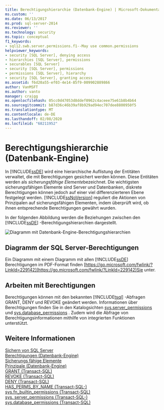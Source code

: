 ```yaml
---
title: Berechtigungshierarchie (Datenbank-Engine) | Microsoft-Dokumentation
ms.custom: ''
ms.date: 06/13/2017
ms.prod: sql-server-2014
ms.reviewer: ''
ms.technology: security
ms.topic: conceptual
f1_keywords:
- sql12.swb.server.permissions.f1--May use common.permissions
helpviewer_keywords:
- security [SQL Server], denying access
- hierarchies [SQL Server], permissions
- securables [SQL Server]
- security [SQL Server], permissions
- permissions [SQL Server], hierarchy
- security [SQL Server], granting access
ms.assetid: f6d20a55-ef03-4e14-85f9-009902889866
author: VanMSFT
ms.author: vanto
manager: craigg
ms.openlocfilehash: 05cc0d47053d8ddef0962c4aceee75e61b8b4b64
ms.sourcegitcommit: b87d36c46b39af8b929ad94ec707dee8800950f5
ms.translationtype: MT
ms.contentlocale: de-DE
ms.lasthandoff: 02/08/2020
ms.locfileid: "68211952"
---
```

# <a name="permissions-hierarchy-database-engine"></a>Berechtigungshierarchie (Datenbank-Engine)
  In [!INCLUDE[ssDE](../../../includes/ssde-md.md)] wird eine hierarchische Auflistung der Entitäten verwaltet, die mit Berechtigungen gesichert werden können. Diese Entitäten werden als *sicherungsfähige Elemente*bezeichnet. Die wichtigsten sicherungsfähigen Elemente sind Server und Datenbanken, diskrete Berechtigungen können jedoch auf einer viel differenzierteren Ebene festgelegt werden. 
  [!INCLUDE[ssNoVersion](../../includes/ssnoversion-md.md)] reguliert die Aktionen von Prinzipalen auf sicherungsfähigen Elementen, indem überprüft wird, ob ihnen entsprechende Berechtigungen gewährt wurden.  
  
 In der folgenden Abbildung werden die Beziehungen zwischen den [!INCLUDE[ssDE](../../../includes/ssde-md.md)] -Berechtigungshierarchien dargestellt.  
  
 ![Diagramm mit Datenbank-Engine-Berechtigungshierarchien](../../database-engine/media/wj-security-layers.gif "Diagramm mit Datenbank-Engine-Berechtigungshierarchien")  
  
## <a name="chart-of-sql-server-permissions"></a>Diagramm der SQL Server-Berechtigungen  
 Ein Diagramm mit einem Diagramm mit allen [!INCLUDE[ssDE](../../../includes/ssde-md.md)] Berechtigungen im PDF-Format finden [https://go.microsoft.com/fwlink/?LinkId=229142](https://go.microsoft.com/fwlink/?LinkId=229142)Sie unter.  
  
## <a name="working-with-permissions"></a>Arbeiten mit Berechtigungen  
 Berechtigungen können mit den bekannten [!INCLUDE[tsql](../../includes/tsql-md.md)] -Abfragen GRANT, DENY und REVOKE geändert werden. Informationen über Berechtigungen finden Sie in den Katalogsichten [sys.server_permissions](/sql/relational-databases/system-catalog-views/sys-server-permissions-transact-sql) und [sys.database_permissions](/sql/relational-databases/system-catalog-views/sys-database-permissions-transact-sql) . Zudem wird die Abfrage von Berechtigungsinformationen mithilfe von integrierten Funktionen unterstützt.  
  
## <a name="see-also"></a>Weitere Informationen  
 [Sichern von SQL Server](securing-sql-server.md)   
 [Berechtigungen &#40;Datenbank-Engine&#41;](permissions-database-engine.md)   
 [Sicherungs fähige Elemente](securables.md)   
 [Prinzipale &#40;Datenbank-Engine&#41;](authentication-access/principals-database-engine.md)   
 [GRANT &#40;Transact-SQL&#41;](/sql/t-sql/statements/grant-transact-sql)   
 [REVOKE &#40;Transact-SQL&#41;](/sql/t-sql/statements/revoke-transact-sql)   
 [DENY &#40;Transact-SQL&#41;](/sql/t-sql/statements/deny-transact-sql)   
 [HAS_PERMS_BY_NAME &#40;Transact-SQL-&#41;](/sql/t-sql/functions/has-perms-by-name-transact-sql)   
 [sys.fn_builtin_permissions &#40;Transact-SQL&#41;](/sql/relational-databases/system-functions/sys-fn-builtin-permissions-transact-sql)   
 [sys. server_permissions &#40;Transact-SQL-&#41;](/sql/relational-databases/system-catalog-views/sys-server-permissions-transact-sql)   
 [sys.database_permissions &#40;Transact-SQL&#41;](/sql/relational-databases/system-catalog-views/sys-database-permissions-transact-sql)  
  
  
